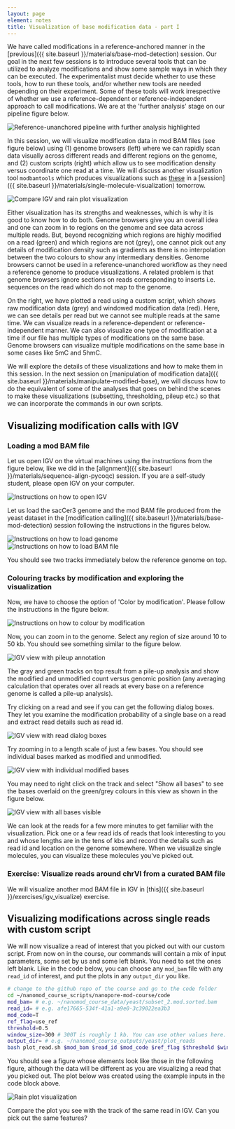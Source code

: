 ```yaml
---
layout: page
element: notes
title: Visualization of base modification data - part I
---
```


We have called modifications in a reference-anchored manner in the
[previous]({{ site.baseurl }}/materials/base-mod-detection) session.
Our goal in the next few sessions is to introduce several tools
that can be utilized to analyze modifications and show some sample ways
in which they can be executed.
The experimentalist must decide whether to use these tools, how to run these tools,
and/or whether new tools are needed depending on their experiment. 
Some of these tools will work irrespective of whether we use a reference-dependent or reference-independent
approach to call modifications.
We are at the 'further analysis' stage on our pipeline figure below.

![Reference-unanchored pipeline with further analysis highlighted](ref_unanc_workflow_modcall_end.png)

In this session, we will visualize modification data in mod BAM files (see figure below) using (1) genome
browsers (left) where we can rapidly scan data visually across different reads and different
regions on the genome, and (2) custom scripts (right) which allow us to see modification
density versus coordinate one read at a time.
We will discuss another visualization tool
`modbamtools` which produces visualizations such as 
[these](https://rrazaghi.github.io/modbamtools/figs/gm12878_GNAS_hap_h3k27ac_h3k4me1.html)
in a [session]({{ site.baseurl }}/materials/single-molecule-visualization) tomorrow.

![Compare IGV and rain plot visualization](compare_igv_and_rain.png)

Either visualization has its strengths and weaknesses, which is why it is good to know how to do both.
Genome browsers give you an overall idea and one can zoom in to regions on the genome
and see data across multiple reads. But, beyond recognizing which regions are highly
modified on a read (green) and which regions are not (grey), one cannot pick out any
details of modification density such as gradients as there is no interpolation
between the two colours to show any intermediary densities.
Genome browsers cannot be used in a reference-unanchored workflow as they need a reference
genome to produce visualizations.
A related problem is that genome browsers ignore sections on reads corresponding to inserts
i.e. sequences on the read which do not map to the genome.

On the right, we have plotted a read using
a custom script, which shows raw modification data (grey) and windowed modification
data (red). Here, we can see details per read but we cannot see multiple reads at
the same time. We can visualize reads in a reference-dependent or reference-independent manner.
We can also visualize one type of modification at a time if our file has multiple types of modifications
on the same base.
Genome browsers can visualize multiple modifications on the same base in some cases like
5mC and 5hmC.

We will explore the details of these visualizations and how to make
them in this session.
In the next session on [manipulation of modification data]({{ site.baseurl }}/materials/manipulate-modified-base),
we will discuss how to do the equivalent of some of the analyses
that goes on behind the scenes to make these visualizations (subsetting, thresholding, pileup etc.)
so that we can incorporate the commands in our own scripts.

## Visualizing modification calls with IGV

### Loading a mod BAM file

Let us open IGV on the virtual machines using the instructions from the figure below,
like we did in the [alignment]({{ site.baseurl }}/materials/sequence-align-pycoqc) session.
If you are a self-study student, please open IGV on your computer.

![Instructions on how to open IGV](open_igv.png)

Let us load the sacCer3 genome and the mod BAM file produced from the yeast dataset in the
[modification calling]({{ site.baseurl }}/materials/base-mod-detection) session following
the instructions in the figures below.

![Instructions on how to load genome](igv_load_genome_screenshot.png)
![Instructions on how to load BAM file](igv_load_file_screenshot.png)

You should see two tracks immediately below the reference genome on top.

### Colouring tracks by modification and exploring the visualization

Now, we have to choose the option of 'Color by modification'.
Please follow the instructions in the figure below.

![Instructions on how to colour by modification](igv_colour_by_mod.png)

Now, you can zoom in to the genome. Select any region of size around 10 to 50 kb.
You should see something similar to the figure below.

![IGV view with pileup annotation](igv_overall_view_with_pileup_annotated.png)

The gray and green tracks on top result from a pile-up analysis and
show the modified and unmodified count versus genomic position
(any averaging calculation that operates over all reads at every base
on a reference genome is called a pile-up analysis).

Try clicking on a read and see if you can get the following dialog boxes.
They let you examine the modification probability of a single base on a read
and extract read details such as read id.

![IGV view with read dialog boxes](igv_get_read_details.png)

Try zooming in to a length scale of just a few bases. You should see individual
bases marked as modified and unmodified.

![IGV view with individual modified bases](igv_individual_modified_bases.png)

You may need to right click on the track and select "Show all bases" to see
the bases overlaid on the green/grey colours in this view as shown in the
figure below.

![IGV view with all bases visible](igv_show_all_bases.png)

We can look at the reads for a few more minutes to get familiar with the visualization.
Pick one or a few read ids of reads that look interesting to you and whose lengths are
in the tens of kbs and record the details such as read id and location on the genome
somewhere.
When we visualize single molecules, you can visualize these molecules you've picked out.

### Exercise: Visualize reads around chrVI from a curated BAM file

We will visualize another mod BAM file in IGV in
[this]({{ site.baseurl }}/exercises/igv_visualize) exercise.

## Visualizing modifications across single reads with custom script

We will now visualize a read of interest that you picked out with our custom script.
From now on in the course, our commands will contain a mix of input parameters,
some set by us and some left blank.
You need to set the ones left blank.
Like in the code below, you can choose any `mod_bam` file
with any `read_id` of interest,
and put the plots in any `output_dir` you like.

```bash
# change to the github repo of the course and go to the code folder
cd ~/nanomod_course_scripts/nanopore-mod-course/code 
mod_bam= # e.g. ~/nanomod_course_data/yeast/subset_2.mod.sorted.bam
read_id= # e.g. afe17665-534f-41a1-a9e0-3c39022ea3b3
mod_code=T
ref_flag=use_ref
threshold=0.5
window_size=300 # 300T is roughly 1 kb. You can use other values here.
output_dir= # e.g. ~/nanomod_course_outputs/yeast/plot_reads
bash plot_read.sh $mod_bam $read_id $mod_code $ref_flag $threshold $window_size $output_dir
```

You should see a figure whose elements look like those in the following figure, although
the data will be different as you are visualizing a read that you picked out.
The plot below was created using the example inputs in the code block above.

![Rain plot visualization](sample_rain_plot.png)

Compare the plot you see with the track of the same read in IGV.
Can you pick out the same features?